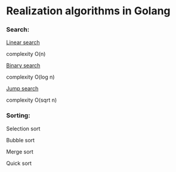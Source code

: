 # Realization algorithms in Golang

### Search:
[Linear search](/search/linear_search.go)

complexity O(n)

[Binary search](/search/binary_search.go)

complexity O(log n)

[Jump search](/search/jump_search.go)

complexity O(sqrt n)

### Sorting:

Selection sort

Bubble sort

Merge sort

Quick sort
